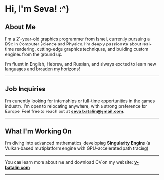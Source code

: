 # Hi, I'm Seva! :^)

## About Me  
I'm a 21-year-old graphics programmer from Israel, currently pursuing a BSc in Computer Science and Physics. I’m deeply passionate about real-time rendering, cutting-edge graphics techniques, and building custom engines from the ground up.  

I’m fluent in English, Hebrew, and Russian, and always excited to learn new languages and broaden my horizons!  

---

## Job Inquiries  
I’m currently looking for internships or full-time opportunities in the games industry. I’m open to relocating anywhere, with a strong preference for Europe. Feel free to reach out at **seva.batalin@gmail.com**.  

---

## What I'm Working On  
I’m diving into advanced mathematics, developing **Singularity Engine** (a Vulkan-based multiplatform engine with GPU-accelerated path tracing)

---

You can learn more about me and download CV on my website: **[v-batalin.com](http://v-batalin.com)**  

--- 
